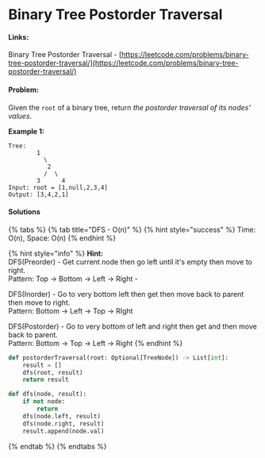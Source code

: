 # Binary Tree Postorder Traversal

#### Links:

Binary Tree Postorder Traversal - [https://leetcode.com/problems/binary-tree-postorder-traversal/](https://leetcode.com/problems/binary-tree-postorder-traversal/)

#### Problem:

Given the `root` of a binary tree, return _the postorder traversal of its nodes' values_.

**Example 1:**

```
Tree:
        1
          \ 
           2
          /  \ 
        3      4
Input: root = [1,null,2,3,4]
Output: [3,4,2,1]
```

#### Solutions

{% tabs %}
{% tab title="DFS - O(n)" %}
{% hint style="success" %}
Time: O(n), Space: O(n)
{% endhint %}

{% hint style="info" %}
**Hint:** \
DFS(Preorder) - Get current node then go left until it's empty then move to right.\
Pattern: Top -> Bottom -> Left -> Right -&#x20;

DFS(Inorder) - Go to very bottom left then get then move back to parent then move to right.\
Pattern: Bottom -> Left -> Top -> RIght

DFS(Postorder) - Go to very bottom of left and right then get and then move back to parent.\
Pattern: Bottom -> Top -> Left -> Right
{% endhint %}

```python
def postorderTraversal(root: Optional[TreeNode]) -> List[int]:
    result = []
    dfs(root, result)
    return result

def dfs(node, result):
    if not node:
        return
    dfs(node.left, result)
    dfs(node.right, result)
    result.append(node.val)
```
{% endtab %}
{% endtabs %}
